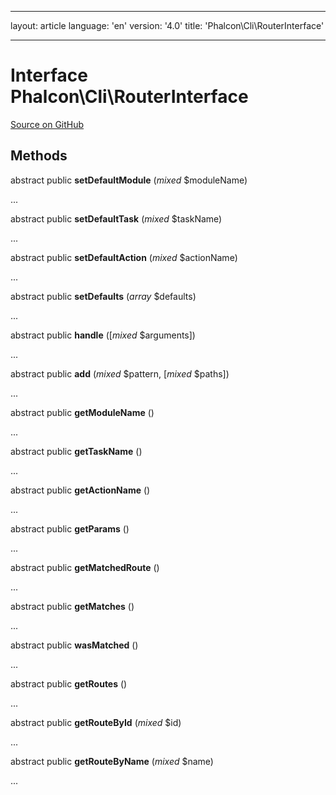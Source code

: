 * * *

layout: article language: 'en' version: '4.0' title: 'Phalcon\Cli\RouterInterface'

* * *

# Interface **Phalcon\Cli\RouterInterface**

<a href="https://github.com/phalcon/cphalcon/tree/v3.4.0/phalcon/cli/routerinterface.zep" class="btn btn-default btn-sm">Source on GitHub</a>

## Methods

abstract public **setDefaultModule** (*mixed* $moduleName)

...

abstract public **setDefaultTask** (*mixed* $taskName)

...

abstract public **setDefaultAction** (*mixed* $actionName)

...

abstract public **setDefaults** (*array* $defaults)

...

abstract public **handle** ([*mixed* $arguments])

...

abstract public **add** (*mixed* $pattern, [*mixed* $paths])

...

abstract public **getModuleName** ()

...

abstract public **getTaskName** ()

...

abstract public **getActionName** ()

...

abstract public **getParams** ()

...

abstract public **getMatchedRoute** ()

...

abstract public **getMatches** ()

...

abstract public **wasMatched** ()

...

abstract public **getRoutes** ()

...

abstract public **getRouteById** (*mixed* $id)

...

abstract public **getRouteByName** (*mixed* $name)

...